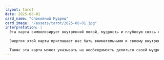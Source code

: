 ```yaml
---
layout: tarot
date: 2025-08-01
card_name: "Спокойный Мудрец"
card_image: "/assets/tarot/2025-08-01.jpg"
interpretation: |
  Эта карта символизирует внутренний покой, мудрость и глубокую связь с природой. Спокойный Мудрец сидит под деревом, погруженный в размышления, что говорит о важности медитации и самоанализа в вашей жизни. Сегодня вам стоит уделить время для того, чтобы остановиться, прислушаться к своим мыслям и чувствам, и, возможно, найти ответы на волнующие вопросы.
  
  Энергия этой карты приглашает вас быть внимательными к своему внутреннему миру. Возможно, вам нужно отдалиться от суеты и шума, чтобы восстановить баланс и гармонию. Это может быть хорошее время для прогулки на природе или просто для того, чтобы провести время в тишине, позволяя своим мыслям течь свободно. Не забывайте, что мудрость приходит не только из внешнего мира, но и из вашего собственного сердца.
  
  Также эта карта может указывать на необходимость делиться своей мудростью с другими. Возможно, кто-то из вашего окружения нуждается в совете или поддержке, и вы можете стать для них источником вдохновения. Позвольте себе быть проводником, но не забывайте следить за собственным состоянием. Не забывайте, что истинная мудрость заключается в том, чтобы знать, когда нужно действовать, а когда — просто наблюдать.
---
```

